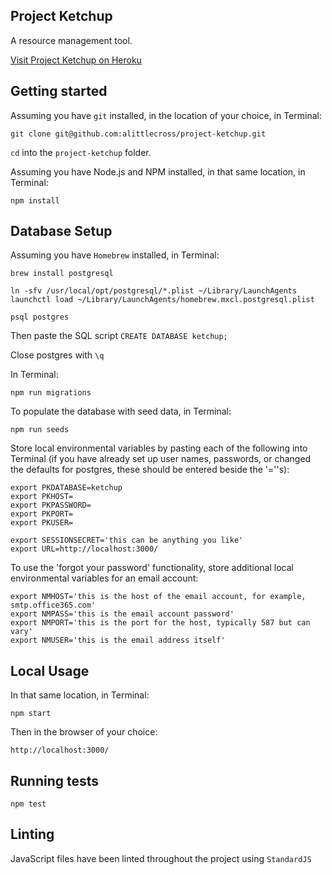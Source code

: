 ## Project Ketchup

A resource management tool.

[Visit Project Ketchup on Heroku][1]

[1]: https://project-ketchup.herokuapp.com

## Getting started

Assuming you have `git` installed, in the location of your choice, in Terminal:

`git clone git@github.com:alittlecross/project-ketchup.git`

`cd` into the `project-ketchup` folder.

Assuming you have Node.js and NPM installed, in that same location, in Terminal:

`npm install`

## Database Setup

Assuming you have `Homebrew` installed, in Terminal:

```
brew install postgresql

ln -sfv /usr/local/opt/postgresql/*.plist ~/Library/LaunchAgents
launchctl load ~/Library/LaunchAgents/homebrew.mxcl.postgresql.plist

psql postgres
```

Then paste the SQL script `CREATE DATABASE ketchup;`

Close postgres with `\q`

In Terminal:

`npm run migrations`

To populate the database with seed data, in Terminal:

`npm run seeds`

Store local environmental variables by pasting each of the following into Terminal (if you have already set up user names, passwords, or changed the defaults for postgres, these should be entered beside the '=''s):

```
export PKDATABASE=ketchup
export PKHOST=
export PKPASSWORD=
export PKPORT=
export PKUSER=

export SESSIONSECRET='this can be anything you like'
export URL=http://localhost:3000/
```

To use the 'forgot your password' functionality, store additional local environmental variables for an email account:

```
export NMHOST='this is the host of the email account, for example, smtp.office365.com'
export NMPASS='this is the email account password'
export NMPORT='this is the port for the host, typically 587 but can vary'
export NMUSER='this is the email address itself'
```

## Local Usage

In that same location, in Terminal:

`npm start`

Then in the browser of your choice:

`http://localhost:3000/`

## Running tests

`npm test`

## Linting

JavaScript files have been linted throughout the project using `StandardJS`
